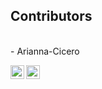 <style>
    .div_color {
        background-color: #fff;
    }
</style>

## Contributors
<br >
- Arianna-Cicero

[<img align="left" alt="Arianna-Cicero | discord" width="22px" src="https://cdn.jsdelivr.net/npm/simple-icons@3.13.0/icons/discord.svg" />][Arianna-Cicero | discord]
[<img align="left" alt="Arianna-Cicero | github" width="22px" src="https://cdn.jsdelivr.net/npm/simple-icons@3.13.0/icons/github.svg" />][Arianna-Cicero | github]


[Arianna-Cicero | discord]: https://discord.com/users/607265809793941514
[Arianna-Cicero | github]: https://github.com/Arianna-Cicero